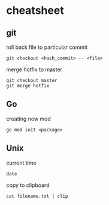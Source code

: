 # cheatsheet
## git
roll back file to particular commit
```
git checkout <hash_commit> -- <file>
```
merge hotfix to master
```
git checkout master
git merge hotfix
```

## Go
creating new mod
```
go mod init <package>
```
## Unix
current time
```
date
```
copy to clipboard
```
cat filename.txt | clip
```
